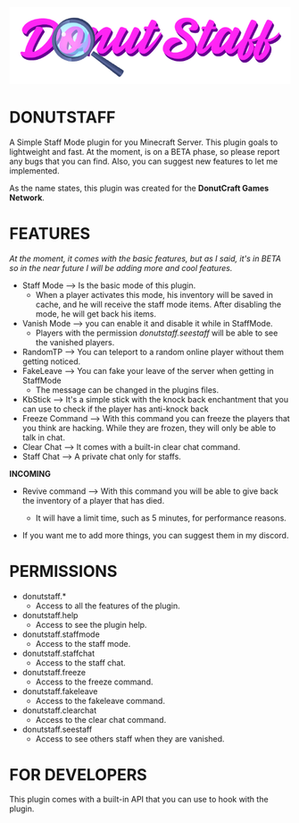 ![DonutStaff](resources/donutstaff.png)
# **DONUTSTAFF**

A Simple Staff Mode plugin for you Minecraft Server. This plugin goals to lightweight and fast. At the moment, is on a 
BETA phase, so please report any bugs that you can find. Also, you can suggest new features to let me implemented.

As the name states, this plugin was created for the **DonutCraft Games Network**.
# **FEATURES**

_At the moment, it comes with the basic features, but as I said, it's in BETA so in the near future I will be adding more
and cool features._

- Staff Mode --> Is the basic mode of this plugin.
  - When a player activates this mode, his inventory will be saved in cache, and he will receive the staff mode items. 
    After disabling the mode, he will get back his items.
- Vanish Mode --> you can enable it and disable it while in StaffMode.
  - Players with the permission _donutstaff.seestaff_ will be able to see the vanished players.
- RandomTP --> You can teleport to a random online player without them getting noticed.
- FakeLeave --> You can fake your leave of the server when getting in StaffMode
  - The message can be changed in the plugins files.
- KbStick --> It's a simple stick with the knock back enchantment that you can use to check if the player has anti-knock 
  back
- Freeze Command --> With this command you can freeze the players that you think are hacking. While they are frozen, 
  they will only be able to talk in chat.
- Clear Chat --> It comes with a built-in clear chat command.
- Staff Chat --> A private chat only for staffs.

**INCOMING**
- Revive command --> With this command you will be able to give back the inventory of a player that has died.
  - It will have a limit time, such as 5 minutes, for performance reasons.
    
- If you want me to add more things, you can suggest them in my discord.

# **PERMISSIONS**
- donutstaff.*
  - Access to all the features of the plugin.
- donutstaff.help
  - Access to see the plugin help.
- donutstaff.staffmode
  - Access to the staff mode.
- donutstaff.staffchat
  - Access to the staff chat.
- donutstaff.freeze
  - Access to the freeze command.
- donutstaff.fakeleave
  - Access to the fakeleave command.
- donutstaff.clearchat
  - Access to the clear chat command.
- donutstaff.seestaff
  - Access to see others staff when they are vanished.

# **FOR DEVELOPERS**
This plugin comes with a built-in API that you can use to hook with the plugin.
